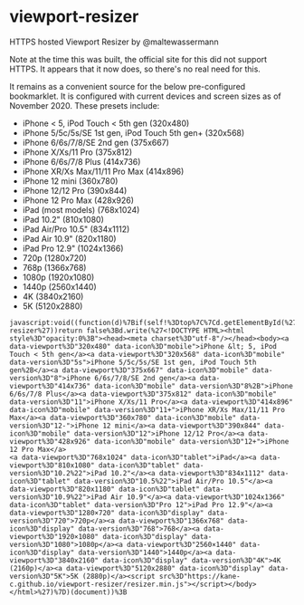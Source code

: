 # viewport-resizer
HTTPS hosted Viewport Resizer by @maltewassermann

Note at the time this was built, the official site for this did not support HTTPS. It appears that it now does, so there's no real need for this.

It remains as a convenient source for the below pre-configured bookmarklet. It is configured with current devices and screen sizes as of November 2020. These presets include:

* iPhone < 5, iPod Touch < 5th gen (320x480)
* iPhone 5/5c/5s/SE 1st gen, iPod Touch 5th gen+ (320x568)
* iPhone 6/6s/7/8/SE 2nd gen (375x667)
* iPhone X/Xs/11 Pro (375x812)
* iPhone 6/6s/7/8 Plus (414x736)
* iPhone XR/Xs Max/11/11 Pro Max (414x896)
* iPhone 12 mini (360x780)
* iPhone 12/12 Pro (390x844)
* iPhone 12 Pro Max (428x926)
* iPad (most models) (768x1024)
* iPad 10.2" (810x1080)
* iPad Air/Pro 10.5" (834x1112)
* iPad Air 10.9" (820x1180)
* iPad Pro 12.9" (1024x1366)
* 720p (1280x720)
* 768p (1366x768)
* 1080p (1920x1080)
* 1440p (2560x1440)
* 4K (3840x2160)
* 5K (5120x2880)

```
javascript:void((function(d)%7Bif(self!%3Dtop%7C%7Cd.getElementById(%27toolbar%27)%26%26d.getElementById(%27toolbar%27).getAttribute(%27data-resizer%27))return false%3Bd.write(%27<!DOCTYPE HTML><html style%3D"opacity:0%3B"><head><meta charset%3D"utf-8"/></head><body><a data-viewport%3D"320x480" data-icon%3D"mobile">iPhone &lt; 5, iPod Touch < 5th gen</a><a data-viewport%3D"320x568" data-icon%3D"mobile" data-version%3D"5s">iPhone 5/5c/5s/SE 1st gen, iPod Touch 5th gen%2B</a><a data-viewport%3D"375x667" data-icon%3D"mobile" data-version%3D"8">iPhone 6/6s/7/8/SE 2nd gen</a><a data-viewport%3D"414x736" data-icon%3D"mobile" data-version%3D"8%2B">iPhone 6/6s/7/8 Plus</a><a data-viewport%3D"375x812" data-icon%3D"mobile" data-version%3D"11">iPhone X/Xs/11 Pro</a><a data-viewport%3D"414x896" data-icon%3D"mobile" data-version%3D"11+">iPhone XR/Xs Max/11/11 Pro Max</a><a data-viewport%3D"360x780" data-icon%3D"mobile" data-version%3D"12-">iPhone 12 mini</a><a data-viewport%3D"390x844" data-icon%3D"mobile" data-version%3D"12">iPhone 12/12 Pro</a><a data-viewport%3D"428x926" data-icon%3D"mobile" data-version%3D"12+">iPhone 12 Pro Max</a>
<a data-viewport%3D"768x1024" data-icon%3D"tablet">iPad</a><a data-viewport%3D"810x1080" data-icon%3D"tablet" data-version%3D"10.2%22">iPad 10.2"</a><a data-viewport%3D"834x1112" data-icon%3D"tablet" data-version%3D"10.5%22">iPad Air/Pro 10.5"</a><a data-viewport%3D"820x1180" data-icon%3D"tablet" data-version%3D"10.9%22">iPad Air 10.9"</a><a data-viewport%3D"1024x1366" data-icon%3D"tablet" data-version%3D"Pro 12">iPad Pro 12.9"</a><a data-viewport%3D"1280×720" data-icon%3D"display" data-version%3D"720">720p</a><a data-viewport%3D"1366x768" data-icon%3D"display" data-version%3D"768">768</a><a data-viewport%3D"1920×1080" data-icon%3D"display" data-version%3D"1080">1080p</a><a data-viewport%3D"2560×1440" data-icon%3D"display" data-version%3D"1440">1440p</a><a data-viewport%3D"3840x2160" data-icon%3D"display" data-version%3D"4K">4K (2160p)</a><a data-viewport%3D"5120x2880" data-icon%3D"display" data-version%3D"5K">5K (2880p)</a><script src%3D"https://kane-c.github.io/viewport-resizer/resizer.min.js"></script></body></html>%27)%7D)(document))%3B
```
